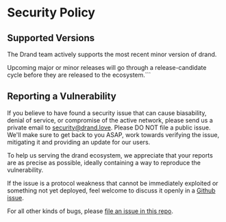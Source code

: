 # Security Policy

## Supported Versions

The Drand team actively supports the most recent minor version of drand.

Upcoming major or minor releases will go through a release-candidate cycle before they are released to the ecosystem.```

## Reporting a Vulnerability

If you believe to have found a security issue that can cause biasability, denial of service, or compromise of the active network, please send us a private email to security@drand.love. Please DO NOT file a public issue. We'll make sure to get back to you ASAP, work towards verifying the issue, mitigating it and providing an update for our users. 

To help us serving the drand ecosystem, we appreciate that your reports are as precise as possible, ideally containing a way to reproduce the vulnerability.

If the issue is a protocol weakness that cannot be immediately exploited or something not yet deployed, feel welcome to discuss it openly in a [Github issue](https://github.com/drand/drand/issues/new).

For all other kinds of bugs, please [file an issue in this repo](https://github.com/drand/drand/issues/new). 

